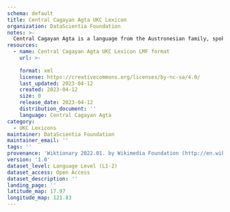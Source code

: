 ```yaml
---
schema: default
title: Central Cagayan Agta UKC Lexicon
organization: DataScientia Foundation
notes: >-
  Central Cagayan Agta is a language from the Austronesian family, spoken in Oceania. The UKC Lexicon of Central Cagayan Agta is represented as a lexico-semantic network. It consists of words, word senses, synsets, as well as sense-level and synset-level relationships.
resources:
  - name: Central Cagayan Agta UKC Lexicon LMF format
    url: >-
      
    format: xml
    license: https://creativecommons.org/licenses/by-nc-sa/4.0/
    last_updated: 2023-04-12
    created: 2023-04-12
    size: 0
    release_date: 2023-04-12
    distribution_document: ''
    language: Central Cagayan Agta
category:
  - UKC Lexicons
maintainer: DataScientia Foundation
maintainer_email: ''
tags: ''
provenance: 'Wiktionary 2022.01. by Wikimedia Foundation (http://en.wiktionary.org); Princeton WordNet 2.1 by Princeton University (https://wordnet.princeton.edu)'
version: '1.0'
dataset_level: Language Level (L1-2)
dataset_access: Open Access
dataset_description: ''
landing_page: ''
latitude_map: 17.97
longitude_map: 121.83
---
```

